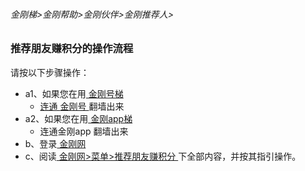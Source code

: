 
###### 金刚梯>金刚帮助>金刚伙伴>金刚推荐人>
### 推荐朋友赚积分的操作流程

请按以下步骤操作：
- a1、如果您在用[ 金刚号梯 ]()
  - [ 连通 ](https://a2zitpro.github.io/web/usageofkkid)[ 金刚号 ](https://a2zitpro.github.io/web/kkid)翻墙出来
- a2、如果您在用[ 金刚app梯 ]()
  - 连通金刚app 翻墙出来
- b、登录[ 金刚网 ](https://a2zitpro.github.io/web/kksitecn)
- c、阅读[ 金刚网>菜单>推荐朋友赚积分 ](https://www.atozitpro.net/zh/my-account/refer-friend/)下全部内容，并按其指引操作。

